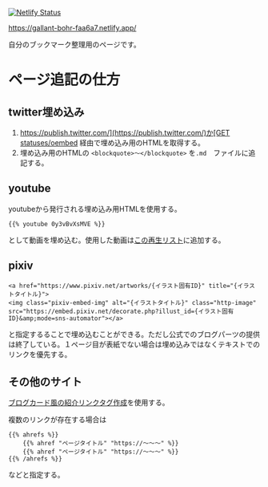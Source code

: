 [![Netlify Status](https://api.netlify.com/api/v1/badges/f7d6a758-677b-42f9-8178-cd5a2a80c0bb/deploy-status)](https://app.netlify.com/sites/gallant-bohr-faa6a7/deploys)

https://gallant-bohr-faa6a7.netlify.app/

自分のブックマーク整理用のページです。

# ページ追記の仕方
## twitter埋め込み
1. [https://publish.twitter.com/](https://publish.twitter.com/)か[GET statuses/oembed](https://developer.twitter.com/en/docs/twitter-api/v1/tweets/post-and-engage/api-reference/get-statuses-oembed) 経由で埋め込み用のHTMLを取得する。
2. 埋め込み用のHTMLの `<blockquote>〜</blockquote>` を`.md`　ファイルに追記する。

## youtube
youtubeから発行される埋め込み用HTMLを使用する。

```
{{% youtube 0y3vBvXsMVE %}}
```

として動画を埋め込む。使用した動画は[この再生リスト](https://www.youtube.com/playlist?list=PLfaxCAFIhb8BzUAjq95298WlSUgBO0_ck)に追加する。

## pixiv
```
<a href="https://www.pixiv.net/artworks/{イラスト固有ID}" title="{イラストタイトル}">
<img class="pixiv-embed-img" alt="{イラストタイトル}" class="http-image" src="https://embed.pixiv.net/decorate.php?illust_id={イラスト固有ID}&amp;mode=sns-automator"></a>
```
と指定するることで埋め込むことができる。ただし公式でのブログパーツの提供は終了している。１ページ目が表紙でない場合は埋め込みではなくテキストでのリンクを優先する。

## その他のサイト
[ブログカード風の紹介リンクタグ作成](https://matsmoto.jp/tool/link-001/)を使用する。

複数のリンクが存在する場合は
```
{{% ahrefs %}}
    {{% ahref "ページタイトル" "https://〜〜〜" %}}
    {{% ahref "ページタイトル" "https://〜〜〜" %}}
{{% /ahrefs %}}
```
などと指定する。
